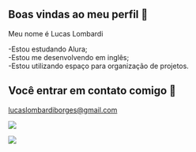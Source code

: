 ## Boas vindas ao meu perfil 💙

Meu nome é Lucas Lombardi

 -Estou estudando Alura;                                                                                                                                                                     
 -Estou me desenvolvendo em inglês;                                                                                                                                                          
 -Estou utilizando espaço para organização de projetos.

## Você entrar em contato comigo 💙

lucaslombardiborges@gmail.com



![](https://media.tenor.com/w_swRDs3PP4AAAAi/dancing-groovy.gif)



![](https://media.tenor.com/UUnq3wlpMbEAAAAi/sonic-mania-smooth.gif)
